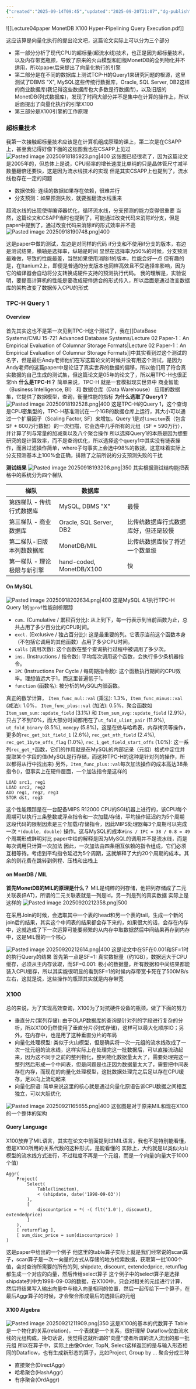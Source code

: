 ```yaml
---
{"created":"2025-09-14T09:45","updated":"2025-09-20T21:07","dg-publish":true,"permalink":"/DataBase Systems/CMU 15-721 Advanced Database Systems/Lecture 04 paper-1 MonetDB X100：Hyper-Pipelining Query Execution/","dgPassFrontmatter":true,"noteIcon":""}
---
```



![[Lecture04paper MonetDB X100 Hyper-Pipelining Query Execution.pdf]]

这应该算是向量化执行的提出论文吧，这篇论文实际上可以分为三个部分
- 第一部分分析了现代CPU的超标量(超流水线)技术，也正是因为超标量技术，以及内存带宽瓶颈，导致了原来的火山模型和旧版MonetDB的全列物化并不适用，所以paper后来提出了向量化执行的引擎
- 第二部分是在不同的数据库上测试TCP-H的Query1来研究问题的根源，这里测试了DBMS "X", MySQL这些传统行数据库，Oracle, SQL Server, DB2这样的商业数据库(我记得这些数据库也大多数是行数据库)，以及旧版的MonetDB(列式数据库)，发现了时间大部分并不是集中在计算的操作上，所以后面提出了向量化执行的引擎X100
- 第三部分是X100引擎的工作原理

### 超标量技术
我第一次接触超标量技术应该是在计算机组成原理的课上，第二次是在CSAPP上，甚至我记得好像下面的这张图我也在CSAPP上见过
![Pasted image 20250918185923.png|400](/img/user/accessory/Pasted%20image%2020250918185923.png)
这张图已经很老了，因为这篇论文是2005年的，但总体上是说，CPU频率的增长速度比单纯的只是晶体管尺寸减半数量翻倍还要快，这是因为流水线技术的实现
但是其实CSAPP上也提到了，流水线也存在一定的问题
- 数据依赖: 连续的数据如果存在依赖，很难并行
- 分支预测：如果预测失败，就要推翻流水线重来

超流水线的出现使得编译器优化，循环流水线，分支预测的能力变得很重要
当然，这篇论文和CSAPP当时也提到了，可能通过改变代码来消除if分支，但是paper中提到了，通过改变代码来消除if的形式效率并不高
![Pasted image 20250918190748.png|400](/img/user/accessory/Pasted%20image%2020250918190748.png)

这是paper中做的测试，左边是对同样的代码 if分支和不使用if分支的版本，右边是测试结果，横轴是选择率，纵轴是时间
显然在选择率为50%的时候，分支预测最难做，导致的性能最差，当然如果使用消除if的版本，性能会好一点
但有趣的是，在Itanium2上，即便是普通的分支版本也同样高效且不受选择率影响，因为它的编译器会自动将分支转换成硬件支持的预测执行代码。
我的理解是，实验说明，要提高计算机的性能是要改成硬件适合的形式传入，所以后面是通过改变数据库的架构改变了数据传入CPU的形式

### TPC-H Query 1
#### Overview
首先其实这也不是第一次见到TPC-H这个测试了，我在[[DataBase Systems/CMU 15-721 Advanced Database Systems/Lecture 02 Paper-1：An Empirical Evaluation of Columnar Storage Formats\|Lecture 02 Paper-1：An Empirical Evaluation of Columnar Storage Formats]]中其实看到过这个测试的名字，但是最后Andy老师他们在写这篇论文的时候并没有用这个测试，是因为Andy老师的这篇paper中是论证了真实世界的数据的偏移，所以他们用了符合真实数据的自己生成的测试集，但这篇论文是05年的论文了，所以用TPC-H也很正常hh
**什么是TPC-H？**
简单来说，TPC-H 就是一套模拟现实世界中 商业智能（Business Intelligence, BI） 和 数据仓库（Data Warehouse） 应用的数据集，它提供了数据模型，查询，衡量性能的指标
**为什么选取了Query1？**
![Pasted image 20250918192528.png|400](/img/user/accessory/Pasted%20image%2020250918192528.png)
这是TPC-H的Query 1，这个查询是CPU密集型的，TPC-H基准测试在一个1GB的数据仓库上运行，其大小可以通过一个扩展因子（Scaling Factor, SF）来增加。Query 1是对`lineitem`表（包含SF * 600万行数据）的一次扫描，它会选中几乎所有的元组（SF * 590万行），并计算了列与常量的加减乘以及八个聚合操作
所以选择Query1的本质是因为想要研究的是计算效率，而不是查询优化，所以选择这个query1中其实没有链表操作，而且过滤操作简单，where子句事实上会选中98%的数据，这意味着实际上分支预测基本上100%会正确，排除了之前所说的分支预测失败的干扰

**测试结果**
![Pasted image 20250918193208.png|350](/img/user/accessory/Pasted%20image%2020250918193208.png)
其实根据测试结构能把表格中的系统分为四个梯队

| 梯队              | 数据库                      |                    |
| --------------- | ------------------------ | ------------------ |
| 第四梯队 - 传统行式数据库  | MySQL, DBMS "X"          | 最慢                 |
| 第三梯队 - 商业数据库    | Oracle, SQL Server, DB2  | 比传统数据库行式数据库好，但还是较慢 |
| 第二梯队-旧版本列数数据库   | MonetDB/MIL              | 比传统数据库快了将近一个数量级    |
| 第一梯队 - 理论极限与新引擎 | hand-coded, MonetDB/X100 | 快                  |



####  On MySQL
![Pasted image 20250918202634.png|400](/img/user/accessory/Pasted%20image%2020250918202634.png)
这是MySQL 4.1执行TPC-H Query 1的`gprof`性能剖析跟踪
- `cum.` (Cumulative / 累积百分比): 从上到下，每一行表示到当前函数为止，总共占用了多少百分比的CPU时间。
- `excl.` (Exclusive / 独占百分比): 这是最重要的列。它表示当前这个函数本身（不包括它调用的其他函数）占用了多少CPU时间。
- `calls` (调用次数): 这个函数在整个查询执行过程中被调用了多少次。
- `ins.` (Instructions / 指令数): 平均每次调用这个函数，会执行多少条机器指令。
- `IPC` (Instructions Per Cycle / 每周期指令数): 这个函数执行期间的CPU效率。理想值远大于1，而这里普遍低于1。
- `function` (函数名): 被分析的MySQL内部函数。

真正的数学计算， `Item_func_mul::val` (乘法): 1.3%，`Item_func_minus::val` (减法): 1.0%， `Item_func_plus::val` (加法): 0.5%，聚合函数如 `Item_sum_sum::update_field` (3.1%) 和 `Item_sum_avg::update_field` (2.9%)，只占了不到10%，而大部分时间都用在了`ut_fold_ulint_pair` (11.9%), `ut_fold_binary` (8.5%), `memcpy` (5.8%)，这是在做与哈希表，内存拷贝等操作，更多的`rec_get_bit_field_1` (2.6%), `rec_get_nth_field` (2.4%), `rec_get_1byte_offs_flag` (1.0%), `rec_1_get_field_start_offs` (1.0%): 这一系列`rec_get_*`函数，它们的作用就是在MySQL的内部记录（元组）格式中定位并提取某个字段的值(MySQL是行存储，而这种TPC-H的这种是针对列的操作，所以都得从行中找出来)
另外，`Item_func_plus::val`每次加法操作的成本高达38条指令()，但事实上在硬件层面，一个加法指令是这样的
```ash
LOAD src1, reg1
LOAD src2, reg2
ADD reg1, reg2, reg3
STOR dst, reg3
```
这个性能跟踪是在一台配备MIPS R12000 CPU的SGI机器上进行的，该CPU每个周期可以执行三条整数或浮点指令和一次加载/存储，平均操作延迟约为5个周期
这段代码的限制因素是三个加载/存储指令，因此MIPS处理器每3个周期可以完成一次 `*(double, double)` 操作。这与MySQL的成本`#ins / IPC = 38 / 0.8 = 49`个周期形成鲜明对比
paper中给的解释是因为MySQL的调用并不是流水线，而是每次调用只计算一次加法
因此，一次加法由四条相互依赖的指令组成，它们必须互相等待。考虑到平均指令延迟为5个周期，这就解释了大约20个周期的成本。其余的则花费在跳转到例程、压栈和出栈上


#### on MontDB / MIL
**首先MonetDB的MIL的原理是什么？**
MIL是纯粹的列存储，他把列存储成了二元关联表(BAT)，所谓的二元关联表就是一列是id，另一列是列的真实数据
实际上是这样的
![Pasted image 20250920212358.png|500](/img/user/accessory/Pasted%20image%2020250920212358.png)

在采用Join的时候，会选取其中一个表的head和另一个表的tail，生成一个新的join后的结果，其实这个中间表的结果都会存下来的，如果很大的话，会存在内存中，这就造成了下一次运算可能要频繁的从内存中取数据然后中间结果再存到内存中，这是MIL慢的一个核心

![Pasted image 20250920212614.png|400](/img/user/accessory/Pasted%20image%2020250920212614.png)
这是论文中在SF在0.001和SF=1时的执行Query的结果
首先第一点是SF=1: 真实数据量（约1GB），数据远大于CPU缓存，必须从主内存读取，而SF=0.001: 极小的数据量，所有数据和中间结果都能装入CPU缓存，所以其实能很明显的看到SF=1的时候内存带宽卡死在了500MB/s左右，这就是说，这些操作的瓶颈其实就是内存带宽

### X100
总的来说，为了实现高效查询，X100为了对抗硬件设备的瓶颈，做了下面的努力
- 垂直分片(案列存储): 由于OLAP数据库的查询是针对列的字段进行复杂的分析，所以X100仍然使用了垂直分片(列式存储)，这样可以最大化顺序IO；另外，在内存中，也是用了这种垂直分片的布局
- 向量化处理模型: 类似于火山模型，但是确实将一次一元组的流水线改成了一次一批元组的流水线，这样实际上在处理完这一批数据后，可以直接流动起来，因为这不同于之前的整列物化，整列物化数据量太大了，需要处理完这一整列然后形成一个中间表，但是问题是也正因为数据量太大了，需要把中间表存在内存，而现在的向量化处理模型，这批数据处理完之后足以存在CPU缓存，足以向上流动起来
- 向量化原语: 简单来说这里的核心就是通过向量化原语告诉CPU数据之间相互独立，可以大胆优化

![Pasted image 20250921165655.png|400](/img/user/accessory/Pasted%20image%2020250921165655.png)
这张图是对于原来MIL和现在X100的一个整体的架构

#### Query Language
X100放弃了MIL语言，其实在论文中前面提到过MIL语言，我也不是特别能看懂，但是X100所用的关系代数的这种形式，是能看懂的
实际上，大约就是以类似火山模型的流水线方式进行，不过粒度不再是一个元组，而是一个向量(向量大于1000个值)
```
Aggr(
    Project(
        Select(
            Table(lineitem),
            < (shipdate, date('1998-09-03'))
        ),
        [
            discountprice = *( -( flt('1.0'), discount), extendedprice)
        ]
    ),
    [ returnflag ],
    [ sum_disc_price = sum(discountprice) ]
)
```
这是paper中给出的一个例子
他这里的table算子实际上就是我们经常说的scan算子，scan算子是一次一向量的方式从存储的地方检索数据，获取第一批1000个值，会对查询所需要的所有的列, shipdate, discount, extendedprice, retunflag都生成一个对应的向量，然后传给select算子
这个例子中的select算子是选择shipdate列中为1998-09-03的数据，在X100中，只会对相关的元组进行计算，然后将结果写入输出向量中与输入向量相同的位置，然后一起传给下一个算子，在最后Aggr算子的时候，才会聚合形成最后的选择后的元组

#### X100 Algebra
![Pasted image 20250921211909.png|350](/img/user/accessory/Pasted%20image%2020250921211909.png)
这是X100的基本的代数算子
Table是一个物化的关系(relation)，一个表就是一个关系，很好理解
Dataflow仅由流水线的元组构成，换句话说，我觉得这就所谓的"向量"或者所谓的流入流出的那一批元组
所以在算子中，实际上由像Order, TopN, Select这样返回的是与输入形态相同的Dataflow，也有生成新形态的算子，比如Project, Group by ...
聚合分成三种
- 直接聚合(DirectAggr)
- 哈希聚合(HashAggr)
- 有序聚合(OrdAggr)

